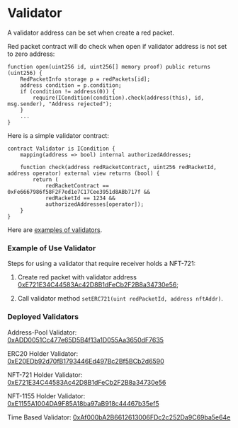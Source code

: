 # Validator

A validator address can be set when create a red packet.

Red packet contract will do check when open if validator address is not set to zero address:

```
function open(uint256 id, uint256[] memory proof) public returns (uint256) {
    RedPacketInfo storage p = redPackets[id];
    address condition = p.condition;
    if (condition != address(0)) {
        require(ICondition(condition).check(address(this), id, msg.sender), "Address rejected");
    }
    ...
}
```

Here is a simple validator contract:

```
contract Validator is ICondition {
    mapping(address => bool) internal authorizedAddresses;

    function check(address redRacketContract, uint256 redRacketId, address operator) external view returns (bool) {
        return (
            redRacketContract == 0xFe6667986f58F2F7ed1e7C17Cee3951d8ABb717f &&
            redRacketId == 1234 && 
            authorizedAddresses[operator]);
    }
}
```

Here are [examples of validators](https://github.com/michaelliao/red-packet-contract/blob/master/contracts/Validators.sol).

### Example of Use Validator

Steps for using a validator that require receiver holds a NFT-721:

1. Create red packet with validator address [0xE721E34C44583Ac42D8B1dFeCb2F2B8a34730e56](https://blockscan.com/address/0xE721E34C44583Ac42D8B1dFeCb2F2B8a34730e56);

2. Call validator method `setERC721(uint redPacketId, address nftAddr)`.

### Deployed Validators

Address-Pool Validator: [0xADD0051Cc477e65D5B4f13a1D055Aa3650dF7635](https://blockscan.com/address/0xADD0051Cc477e65D5B4f13a1D055Aa3650dF7635)

ERC20 Holder Validator: [0xE20EDb92d70fB1793446Ed497Bc2Bf5BCb2d6590](https://blockscan.com/address/0xE20EDb92d70fB1793446Ed497Bc2Bf5BCb2d6590)

NFT-721 Holder Validator: [0xE721E34C44583Ac42D8B1dFeCb2F2B8a34730e56](https://blockscan.com/address/0xE721E34C44583Ac42D8B1dFeCb2F2B8a34730e56)

NFT-1155 Holder Validator: [0xE1155A1004DA9F85A18ba97aB918c44467b35ef5](https://blockscan.com/address/0xE1155A1004DA9F85A18ba97aB918c44467b35ef5)

Time Based Validator: [0xAf000bA2B6612613006FDc2c252Da9C69ba5e64e](https://blockscan.com/address/0xAf000bA2B6612613006FDc2c252Da9C69ba5e64e)
